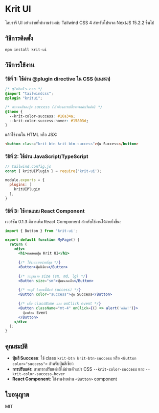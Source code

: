 # Krit UI

ไลบรารี UI อย่างง่ายที่ทำงานร่วมกับ Tailwind CSS 4 สำหรับโปรเจค NextJS 15.2.2 ขึ้นไป

## วิธีการติดตั้ง

```bash
npm install krit-ui
```

## วิธีการใช้งาน

### วิธีที่ 1: ใช้ผ่าน @plugin directive ใน CSS (แนะนำ)

```css
/* globals.css */
@import "tailwindcss";
@plugin "kritui";

/* กำหนดสีของปุ่ม success (ถ้าต้องการเปลี่ยนจากค่าเริ่มต้น) */
@theme {
  --krit-color-success: #16a34a;
  --krit-color-success-hover: #15803d;
}
```

แล้วใช้งานใน HTML หรือ JSX:

```html
<button class="krit-btn krit-btn-success">ปุ่ม Success</button>
```

### วิธีที่ 2: ใช้ผ่าน JavaScript/TypeScript

```javascript
// tailwind.config.js
const { kritUIPlugin } = require('krit-ui');

module.exports = {
  plugins: [
    kritUIPlugin
  ],
}
```

### วิธีที่ 3: ใช้งานแบบ React Component

เวอร์ชัน 0.1.3 มีการเพิ่ม React Component สำหรับใช้งานได้ง่ายยิ่งขึ้น:

```jsx
import { Button } from 'krit-ui';

export default function MyPage() {
  return (
    <div>
      <h1>ทดสอบปุ่ม Krit UI</h1>
      
      {/* ใช้งานแบบง่ายที่สุด */}
      <Button>ปุ่มสีเขียว</Button>
      
      {/* ระบุขนาด size (sm, md, lg) */}
      <Button size="sm">ปุ่มขนาดเล็ก</Button>
      
      {/* ระบุสี (ตอนนี้มีแค่ success) */}
      <Button color="success">ปุ่ม Success</Button>
      
      {/* เพิ่ม className และ onClick event */}
      <Button className="mt-4" onClick={() => alert('คลิก!')}>
        ปุ่มพร้อม Event
      </Button>
    </div>
  );
}
```

## คุณสมบัติ

- **ปุ่มสี Success**: ใช้ class `krit-btn krit-btn-success` หรือ `<Button color="success">` สำหรับปุ่มสีเขียว
- **การปรับแต่ง**: สามารถปรับแต่งสีได้ผ่านตัวแปร CSS `--krit-color-success` และ `--krit-color-success-hover`
- **React Component**: ใช้งานง่ายผ่าน `<Button>` component

## ใบอนุญาต

MIT

